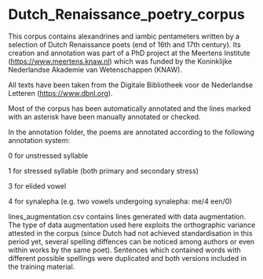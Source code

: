 # Dutch_Renaissance_poetry_corpus

This corpus contains alexandrines and iambic pentameters written by a selection of Dutch Renaissance poets (end of 16th and 17th century). 
Its creation and annotation was part of a PhD project at the Meertens Institute (https://www.meertens.knaw.nl) which was funded by the Koninklijke Nederlandse Akademie van Wetenschappen (KNAW).

All texts have been taken from the Digitale Bibliotheek voor de Nederlandse Letteren (https://www.dbnl.org).

Most of the corpus has been automatically annotated and the lines marked with an asterisk have been manually annotated or checked. 

In the annotation folder, the poems are annotated according to the following annotation system:

0 for unstressed syllable

1 for stressed syllable (both primary and secondary stress)

3 for elided vowel

4 for synalepha (e.g. two vowels undergoing synalepha: me/4 een/0)


lines_augmentation.csv contains lines generated with data augmentation. The type of data augmentation used here exploits the orthographic variance attested in the corpus (since Dutch had not achieved standardisation in this period yet, several spelling diffences can be noticed among authors or even within works by the same poet). Sentences which contained words with different possible spellings were duplicated and both versions included in the training material. 

